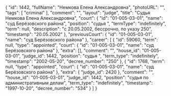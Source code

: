{
    "id": 1442,
    "fullName": "Немкова Елена Александровна",
    "photoURL": "",
    "tags": [
        "criminal"
    ],
    "comment": "",
    "layout": "judge",
    "title": "Судья Немкова Елена Александровна",
    "court": {
        "id": "01-005-03-01",
        "name": "суд Берёзовского района",
        "position": "судья ",
        "termType": "indefinitely",
        "term": null,
        "description": "c 20.05.2002, бессрочно, по указу 250",
        "timestamp": "20.05.2002"
    },
    "previousCourt": {
        "id": "01-005-03-01",
        "name": "суд Берёзовского района"
    },
    "career": [
        {
            "id": 59060,
            "term": null,
            "type": "appointed",
            "court": {
                "id": "01-005-03-01",
                "name": "суд Берёзовского района"
            },
            "extra": [],
            "comment": "",
            "house_id": "01-005-03-01",
            "judge_id": 1442,
            "position": "судья ",
            "term_type": "indefinitely",
            "timestamp": "2002-05-20",
            "decree_number": "250"
        },
        {
            "id": 1768,
            "term": null,
            "type": "appointed",
            "court": {
                "id": "01-005-03-01",
                "name": "суд Берёзовского района"
            },
            "extra": {
                "judge_id": 2420
            },
            "comment": "",
            "house_id": "01-005-03-01",
            "judge_id": 1442,
            "position": "судья по административным делам",
            "term_type": "indefinitely",
            "timestamp": "1997-10-20",
            "decree_number": "534"
        }
    ]
}